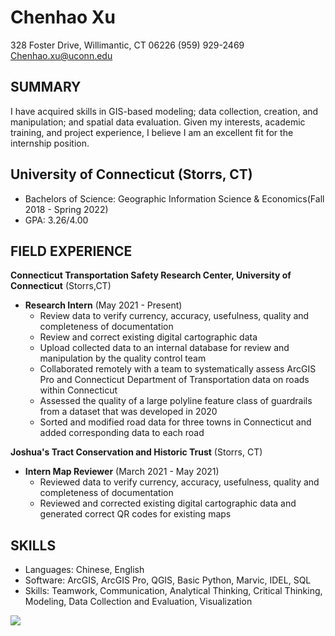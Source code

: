 # __Chenhao Xu__
328 Foster Drive, Willimantic, CT 06226
(959) 929-2469
Chenhao.xu@uconn.edu

## __SUMMARY__
I have acquired skills in GIS-based modeling; data collection, creation, and manipulation; and spatial data evaluation. Given my interests, academic training, and project experience, I believe I am an excellent fit for the internship position.

## __University of Connecticut (Storrs, CT)__
* Bachelors of Science: Geographic Information Science & Economics(Fall 2018 - Spring 2022)
* GPA: 3.26/4.00

## __FIELD EXPERIENCE__
__Connecticut Transportation Safety Research Center, University of Connecticut__ (Storrs,CT)
* __Research Intern__ (May 2021 - Present)
  * Review data to verify currency, accuracy, usefulness, quality and completeness of documentation
  * Review and correct existing digital cartographic data
  * Upload collected data to an internal database for review and manipulation by the quality control team
  * Collaborated remotely with a team to systematically assess ArcGIS Pro and Connecticut Department of Transportation data on roads within Connecticut
  * Assessed the quality of a large polyline feature class of guardrails from a dataset that was developed in 2020
  * Sorted and modified road data for three towns in Connecticut and added corresponding data to each road

__Joshua's Tract Conservation and Historic Trust__ (Storrs, CT)
* __Intern Map Reviewer__ (March 2021 - May 2021)
  * Reviewed data to verify currency, accuracy, usefulness, quality and completeness of documentation
  * Reviewed and corrected existing digital cartographic data and generated correct QR codes for existing maps

## __SKILLS__
* Languages: Chinese, English
* Software: ArcGIS, ArcGIS Pro, QGIS, Basic Python, Marvic, IDEL, SQL
* Skills: Teamwork, Communication, Analytical Thinking, Critical Thinking, Modeling, Data Collection and Evaluation, Visualization

![](https://i.loli.net/2021/11/16/BUg7eoZ5zdVjEfN.jpg)
